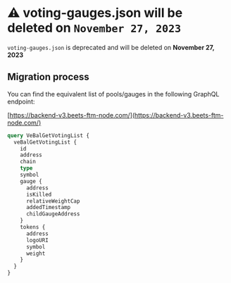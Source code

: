 # ⚠️ voting-gauges.json will be deleted on `November 27, 2023`

`voting-gauges.json` is deprecated and will be deleted on **November 27, 2023**

## Migration process

You can find the equivalent list of pools/gauges in the following GraphQL endpoint:

[https://backend-v3.beets-ftm-node.com/](https://backend-v3.beets-ftm-node.com/)

```graphql
query VeBalGetVotingList {
  veBalGetVotingList {
    id
    address
    chain
    type
    symbol
    gauge {
      address
      isKilled
      relativeWeightCap
      addedTimestamp
      childGaugeAddress
    }
    tokens {
      address
      logoURI
      symbol
      weight
    }
  }
}
```
